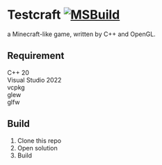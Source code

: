 # Testcraft  [![MSBuild](https://github.com/NeoxyCN/Testcraft/actions/workflows/msbuild.yml/badge.svg)](https://github.com/NeoxyCN/Testcraft/actions/workflows/msbuild.yml)
a Minecraft-like game, written by C++ and OpenGL.  

## Requirement  
C++ 20  
Visual Studio 2022  
vcpkg  
glew  
glfw  

## Build
1. Clone this repo  
2. Open solution  
3. Build  